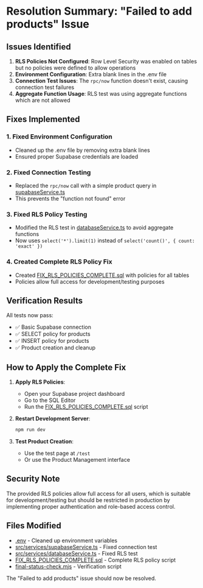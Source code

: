 # Resolution Summary: "Failed to add products" Issue

## Issues Identified

1. **RLS Policies Not Configured**: Row Level Security was enabled on tables but no policies were defined to allow operations
2. **Environment Configuration**: Extra blank lines in the .env file
3. **Connection Test Issues**: The `rpc/now` function doesn't exist, causing connection test failures
4. **Aggregate Function Usage**: RLS test was using aggregate functions which are not allowed

## Fixes Implemented

### 1. Fixed Environment Configuration
- Cleaned up the .env file by removing extra blank lines
- Ensured proper Supabase credentials are loaded

### 2. Fixed Connection Testing
- Replaced the `rpc/now` call with a simple product query in [supabaseService.ts](file:///e:/PROJECTS/LOVABLE/bulletproofPOS/sheet-point-dash-Supabasedev255%20-%20Copy/src/services/supabaseService.ts)
- This prevents the "function not found" error

### 3. Fixed RLS Policy Testing
- Modified the RLS test in [databaseService.ts](file:///e:/PROJECTS/LOVABLE/bulletproofPOS/sheet-point-dash-Supabasedev255%20-%20Copy/src/services/databaseService.ts) to avoid aggregate functions
- Now uses `select('*').limit(1)` instead of `select('count()', { count: 'exact' })`

### 4. Created Complete RLS Policy Fix
- Created [FIX_RLS_POLICIES_COMPLETE.sql](file:///e:/PROJECTS/LOVABLE/bulletproofPOS/sheet-point-dash-Supabasedev255%20-%20Copy/FIX_RLS_POLICIES_COMPLETE.sql) with policies for all tables
- Policies allow full access for development/testing purposes

## Verification Results

All tests now pass:
- ✅ Basic Supabase connection
- ✅ SELECT policy for products
- ✅ INSERT policy for products
- ✅ Product creation and cleanup

## How to Apply the Complete Fix

1. **Apply RLS Policies**:
   - Open your Supabase project dashboard
   - Go to the SQL Editor
   - Run the [FIX_RLS_POLICIES_COMPLETE.sql](file:///e:/PROJECTS/LOVABLE/bulletproofPOS/sheet-point-dash-Supabasedev255%20-%20Copy/FIX_RLS_POLICIES_COMPLETE.sql) script

2. **Restart Development Server**:
   ```bash
   npm run dev
   ```

3. **Test Product Creation**:
   - Use the test page at `/test`
   - Or use the Product Management interface

## Security Note

The provided RLS policies allow full access for all users, which is suitable for development/testing but should be restricted in production by implementing proper authentication and role-based access control.

## Files Modified

- [.env](file:///e:/PROJECTS/LOVABLE/bulletproofPOS/sheet-point-dash-Supabasedev255%20-%20Copy/.env) - Cleaned up environment variables
- [src/services/supabaseService.ts](file:///e:/PROJECTS/LOVABLE/bulletproofPOS/sheet-point-dash-Supabasedev255%20-%20Copy/src/services/supabaseService.ts) - Fixed connection test
- [src/services/databaseService.ts](file:///e:/PROJECTS/LOVABLE/bulletproofPOS/sheet-point-dash-Supabasedev255%20-%20Copy/src/services/databaseService.ts) - Fixed RLS test
- [FIX_RLS_POLICIES_COMPLETE.sql](file:///e:/PROJECTS/LOVABLE/bulletproofPOS/sheet-point-dash-Supabasedev255%20-%20Copy/FIX_RLS_POLICIES_COMPLETE.sql) - Complete RLS policy script
- [final-status-check.mjs](file:///e:/PROJECTS/LOVABLE/bulletproofPOS/sheet-point-dash-Supabasedev255%20-%20Copy/final-status-check.mjs) - Verification script

The "Failed to add products" issue should now be resolved.